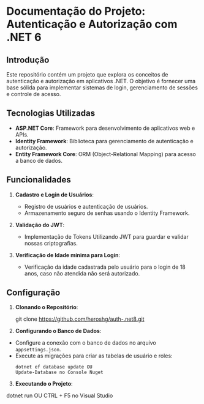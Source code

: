 # Documentação do Projeto: Autenticação e Autorização com .NET 6

## Introdução
Este repositório contém um projeto que explora os conceitos de autenticação e autorização em aplicativos .NET. O objetivo é fornecer uma base sólida para implementar sistemas de login, gerenciamento de sessões e controle de acesso.

## Tecnologias Utilizadas
- **ASP.NET Core**: Framework para desenvolvimento de aplicativos web e APIs.
- **Identity Framework**: Biblioteca para gerenciamento de autenticação e autorização.
- **Entity Framework Core**: ORM (Object-Relational Mapping) para acesso a banco de dados.

## Funcionalidades
1. **Cadastro e Login de Usuários**:
   - Registro de usuários e autenticação de usuários.
   - Armazenamento seguro de senhas usando o Identity Framework.

2. **Validação do JWT**:
   - Implementação de Tokens Utilizando JWT para guardar e validar nossas criptografias.

3. **Verificação de Idade mínima para Login**:
   - Verificação da idade cadastrada pelo usuário para o login de 18 anos, caso não atendida não será autorizado.

## Configuração
1. **Clonando o Repositório**:

   git clone https://github.com/heroshg/auth-.net8.git


2. **Configurando o Banco de Dados**:
- Configure a conexão com o banco de dados no arquivo `appsettings.json`.
- Execute as migrações para criar as tabelas de usuário e roles:
  ```
  dotnet ef database update OU
  Update-Database no Console Nuget
  ```

3. **Executando o Projeto**:

dotnet run OU
CTRL + F5 no Visual Studio

